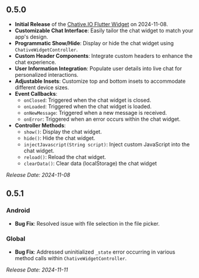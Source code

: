 ## 0.5.0
- **Initial Release** of the [Chative.IO Flutter Widget](https://github.com/botstar/chative-flutter-sdk) on 2024-11-08.
- **Customizable Chat Interface**: Easily tailor the chat widget to match your app's design.
- **Programmatic Show/Hide**: Display or hide the chat widget using `ChativeWidgetController`.
- **Custom Header Components**: Integrate custom headers to enhance the chat experience.
- **User Information Integration**: Populate user details into live chat for personalized interactions.
- **Adjustable Insets**: Customize top and bottom insets to accommodate different device sizes.
- **Event Callbacks**:
  - `onClosed`: Triggered when the chat widget is closed.
  - `onLoaded`: Triggered when the chat widget is loaded.
  - `onNewMessage`: Triggered when a new message is received.
  - `onError`: Triggered when an error occurs within the chat widget.
- **Controller Methods**:
  - `show()`: Display the chat widget.
  - `hide()`: Hide the chat widget.
  - `injectJavascript(String script)`: Inject custom JavaScript into the chat widget.
  - `reload()`: Reload the chat widget.
  - `clearData()`: Clear data (localStorage) the chat widget

*Release Date: 2024-11-08*

## 0.5.1

### Android
- **Bug Fix**: Resolved issue with file selection in the file picker.

### Global
- **Bug Fix**: Addressed uninitialized `_state` error occurring in various method calls within `ChativeWidgetController`.

*Release Date: 2024-11-11*


